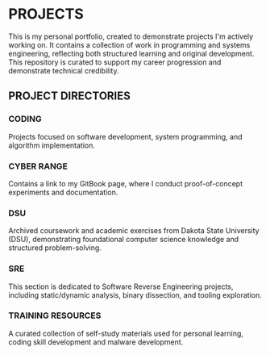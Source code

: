 # PROJECTS

This is my personal portfolio, created to demonstrate projects I'm actively working on. It contains a collection of work in programming and systems engineering, reflecting both structured learning and original development. This repository is curated to support my career progression and demonstrate technical credibility.

## PROJECT DIRECTORIES

### CODING
Projects focused on software development, system programming, and algorithm implementation.

### CYBER RANGE
Contains a link to my GitBook page, where I conduct proof-of-concept experiments and documentation.

### DSU
Archived coursework and academic exercises from Dakota State University (DSU), demonstrating foundational computer science knowledge and structured problem-solving.

### SRE
This section is dedicated to Software Reverse Engineering projects, including static/dynamic analysis, binary dissection, and tooling exploration.

### TRAINING RESOURCES
A curated collection of self-study materials used for personal learning, coding skill development and malware development.
